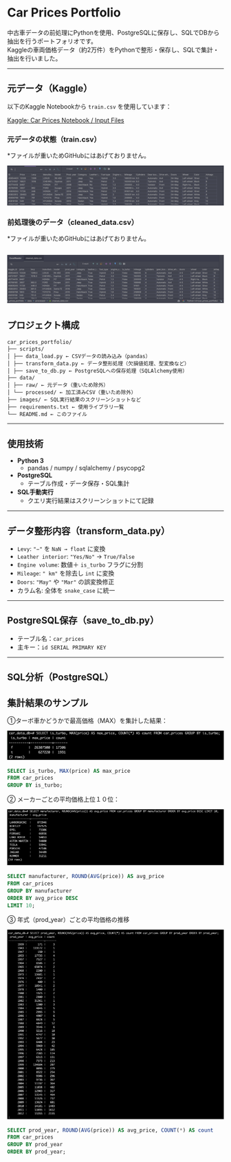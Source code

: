 # Car Prices Portfolio

中古車データの前処理にPythonを使用、PostgreSQLに保存し、SQLでDBから抽出を行うポートフォリオです。  
Kaggleの車両価格データ（約2万件）をPythonで整形・保存し、SQLで集計・抽出を行いました。

---

##  元データ（Kaggle）

以下のKaggle Notebookから `train.csv` を使用しています：

 [Kaggle: Car Prices Notebook / Input Files](https://www.kaggle.com/code/ishan2851/car-prices-noteboook/input?select=train.csv)

### 元データの状態（train.csv）
*ファイルが重いためGitHubにはあげておりません。

![元データのスクリーンショット](https://raw.githubusercontent.com/cafelatte00/car_prices_portfolio/main/images/train.png)


### 前処理後のデータ（cleaned_data.csv）
*ファイルが重いためGitHubにはあげておりません。

![整形後のデータ](https://raw.githubusercontent.com/cafelatte00/car_prices_portfolio/main/images/clean.png)
---

##  プロジェクト構成
```
car_prices_portfolio/
├── scripts/
│ ├── data_load.py ← CSVデータの読み込み（pandas）
│ ├── transform_data.py ← データ整形処理（欠損値処理、型変換など）
│ ├── save_to_db.py ← PostgreSQLへの保存処理（SQLAlchemy使用）
├── data/
│ ├── raw/ ← 元データ（重いため除外）
│ └── processed/ ← 加工済みCSV（重いため除外）
├── images/ ← SQL実行結果のスクリーンショットなど
├── requirements.txt ← 使用ライブラリ一覧
└── README.md ← このファイル
```


---

##  使用技術

- **Python 3**
  - pandas / numpy / sqlalchemy / psycopg2
- **PostgreSQL**
  - テーブル作成・データ保存・SQL集計
- **SQL手動実行**
  - クエリ実行結果はスクリーンショットにて記録

---

##  データ整形内容（transform_data.py）

- `Levy`: `"−"` を `NaN → float` に変換
- `Leather interior`: `"Yes/No"` → `True/False`
- `Engine volume`: 数値＋ `is_turbo` フラグに分割
- `Mileage`: `" km"` を除去し `int` に変換
- `Doors`: `"May"` や `"Mar"` の誤変換修正
- カラム名: 全体を `snake_case` に統一

---

## PostgreSQL保存（save_to_db.py）

- テーブル名：`car_prices`
- 主キー：`id SERIAL PRIMARY KEY`

---

## SQL分析（PostgreSQL）

##  集計結果のサンプル

①ターボ車かどうかで最高価格（MAX）を集計した結果：

![MAX price per is_turbo](images/turbo-max-price.png)

```sql
SELECT is_turbo, MAX(price) AS max_price
FROM car_prices
GROUP BY is_turbo;
```

② メーカーごとの平均価格上位１０位：

![メーカー別 平均価格上位10位](https://raw.githubusercontent.com/cafelatte00/car_prices_portfolio/main/images/manu-ave-price.png)


```sql
SELECT manufacturer, ROUND(AVG(price)) AS avg_price
FROM car_prices
GROUP BY manufacturer
ORDER BY avg_price DESC
LIMIT 10;
```

③ 年式（prod_year）ごとの平均価格の推移

![年式ごとの平均価格の推移](https://raw.githubusercontent.com/cafelatte00/car_prices_portfolio/main/images/year-avg-price.png
)

```sql
SELECT prod_year, ROUND(AVG(price)) AS avg_price, COUNT(*) AS count
FROM car_prices
GROUP BY prod_year
ORDER BY prod_year;
```

  
